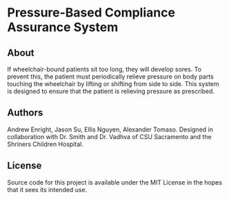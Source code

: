 <h1>Pressure-Based Compliance Assurance System</h1>
<h2>About</h2>
<p>If wheelchair-bound patients sit too long, they will develop sores.
To prevent this, the patient must periodically relieve pressure on body parts touching the wheelchair by lifting or shifting from side to side.
This system is designed to ensure that the patient is relieving pressure as prescribed.</p>
<h2>Authors</h2>
<p>Andrew Enright, Jason Su, Ellis Nguyen, Alexander Tomaso. 
Designed in collaboration with Dr. Smith and Dr. Vadhva of CSU Sacramento and the Shriners Children Hospital.</p>
<h2>License</h2>
<p>Source code for this project is available under the MIT License in the hopes that it sees its intended use.</p>
